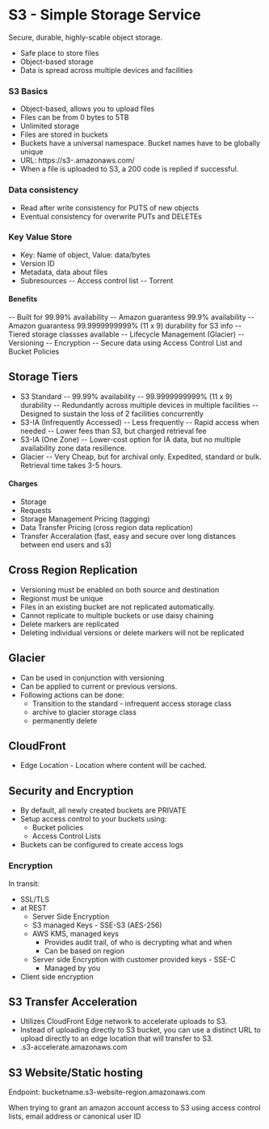 # S3 - Simple Storage Service

Secure, durable, highly-scable object storage.

- Safe place to store files
- Object-based storage
- Data is spread across multiple devices and facilities

### S3 Basics
- Object-based, allows you to upload files
- Files can be from 0 bytes to 5TB
- Unlimited storage
- Files are stored in buckets
- Buckets have a universal namespace. Bucket names have to be globally unique
- URL: https://s3-<region>.amazonaws.com/<bucketName>
- When a file is uploaded to S3, a 200 code is replied if successful.

### Data consistency
- Read after write consistency for PUTS of new objects
- Eventual consistency for overwrite PUTs and DELETEs

### Key Value Store
- Key: Name of object, Value: data/bytes
- Version ID
- Metadata, data about files
- Subresources
-- Access control list
-- Torrent

#### Benefits
-- Built for 99.99% availability
-- Amazon guarantess 99.9% availability
-- Amazon guarantess 99.9999999999% (11 x 9) durability for S3 info
-- Tiered storage classses available
-- Lifecycle Management (Glacier)
-- Versioning
-- Encryption
-- Secure data using Access Control List and Bucket Policies

## Storage Tiers
* S3 Standard
  -- 99.99% availability
  -- 99.9999999999% (11 x 9) durability
  -- Redundantly across multiple devices in multiple facilities
  -- Designed to sustain the loss of 2 facilities concurrently
* S3-IA (Infrequently Accessed)
  -- Less frequently
  -- Rapid access when needed
  -- Lower fees than S3, but charged retrieval fee
* S3-IA (One Zone)
  -- Lower-cost option for IA data, but no multiple availability zone data resilience. 
* Glacier
  -- Very Cheap, but for archival only. Expedited, standard or bulk. Retrieval time takes 3-5 hours.
  
#### Charges
- Storage
- Requests
- Storage Management Pricing (tagging)
- Data Transfer Pricing (cross region data replication)
- Transfer Acceralation (fast, easy and secure over long distances between end users and s3)

## Cross Region Replication
* Versioning must be enabled on both source and destination
* Regionst must be unique
* Files in an existing bucket are not replicated automatically. 
* Cannot replicate to multiple buckets or use daisy chaining
* Delete markers are replicated
* Deleting individual versions or delete markers will not be replicated

## Glacier
* Can be used in conjunction with versioning
* Can be applied to current or previous versions.
* Following actions can be done:
  * Transition to the standard - infrequent access storage class
  * archive to glacier storage class
  * permanently delete

## CloudFront
* Edge Location - Location where content will be cached.

## Security and Encryption
* By default, all newly created buckets are PRIVATE
* Setup access control to your buckets using:
  * Bucket policies
  * Access Control Lists
* Buckets can be configured to create access logs

### Encryption
In transit:
  * SSL/TLS
  * at REST
    * Server Side Encryption
    * S3 managed Keys - SSE-S3 (AES-256)
    * AWS KMS, managed keys
      * Provides audit trail, of who is decrypting what and when
      * Can be based on region
    * Server side Encryption with customer provided keys - SSE-C
      * Managed by you
  * Client side encryption

## S3 Transfer Acceleration
- Utilizes CloudFront Edge network to accelerate uploads to S3.
- Instead of uploading directly to S3 bucket, you can use a distinct URL to upload directly to an edge location that will transfer to S3.
- <bucketName>.s3-accelerate.amazonaws.com

## S3 Website/Static hosting
  Endpoint: bucketname.s3-website-region.amazonaws.com
  
  
When trying to grant an amazon account access to S3 using access control lists, email address or canonical user ID
